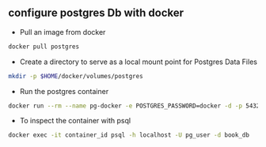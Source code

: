 
## configure postgres Db with docker
- Pull an image from docker 
```bash
docker pull postgres
```
- Create a directory to serve as a local mount point for Postgres Data Files

```bash
mkdir -p $HOME/docker/volumes/postgres 
```
- Run the postgres container
```bash
docker run --rm --name pg-docker -e POSTGRES_PASSWORD=docker -d -p 5432:5432 -v $HOME/docker/volumes/postgres:/var/lib/postgresql/data postgres docker run --rm --name pg-docker -e POSTGRES_USER=pg_user POSTGRES_PASSWORD=pg_password POSTGRES_DB=book_db -d -p 5432:5432 -v $HOME/docker/volumes/postgres:/var/lib/postgresql/data postgres
```

- To inspect the container with psql
```bash
docker exec -it container_id psql -h localhost -U pg_user -d book_db
```
